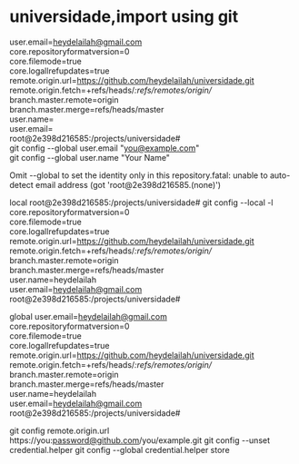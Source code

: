 # universidade,import using git
user.email=heydelailah@gmail.com                                                                              
core.repositoryformatversion=0                                                                                
core.filemode=true                                                                                            
core.logallrefupdates=true                                                                                    
remote.origin.url=https://github.com/heydelailah/universidade.git                                             
remote.origin.fetch=+refs/heads/*:refs/remotes/origin/*                                                       
branch.master.remote=origin                                                                                   
branch.master.merge=refs/heads/master                                                                         
user.name=                                                                                                    
user.email=                                                                                                   
root@2e398d216585:/projects/universidade#     
git config --global user.email "you@example.com"                                                            
  git config --global user.name "Your Name"   
  
  
  Omit --global to set the identity only in this repository.fatal: unable to auto-detect email address (got 'root@2e398d216585.(none)')
  
  
  
  
  
  local
  root@2e398d216585:/projects/universidade# git config --local -l                                               
core.repositoryformatversion=0                                                                                
core.filemode=true                                                                                            
core.logallrefupdates=true                                                                                    
remote.origin.url=https://github.com/heydelailah/universidade.git                                             
remote.origin.fetch=+refs/heads/*:refs/remotes/origin/*                                                       
branch.master.remote=origin                                                                                   
branch.master.merge=refs/heads/master                                                                         
user.name=heydelailah                                                                                         
user.email=heydelailah@gmail.com                                                                              
root@2e398d216585:/projects/universidade#  






global
user.email=heydelailah@gmail.com                                                                              
core.repositoryformatversion=0                                                                                
core.filemode=true                                                                                            
core.logallrefupdates=true                                                                                    
remote.origin.url=https://github.com/heydelailah/universidade.git                                             
remote.origin.fetch=+refs/heads/*:refs/remotes/origin/*                                                       
branch.master.remote=origin                                                                                   
branch.master.merge=refs/heads/master                                                                         
user.name=heydelailah                                                                                         
user.email=heydelailah@gmail.com                                                                              
root@2e398d216585:/projects/universidade#    



git config remote.origin.url https://you:password@github.com/you/example.git
git config --unset credential.helper
git config --global credential.helper store